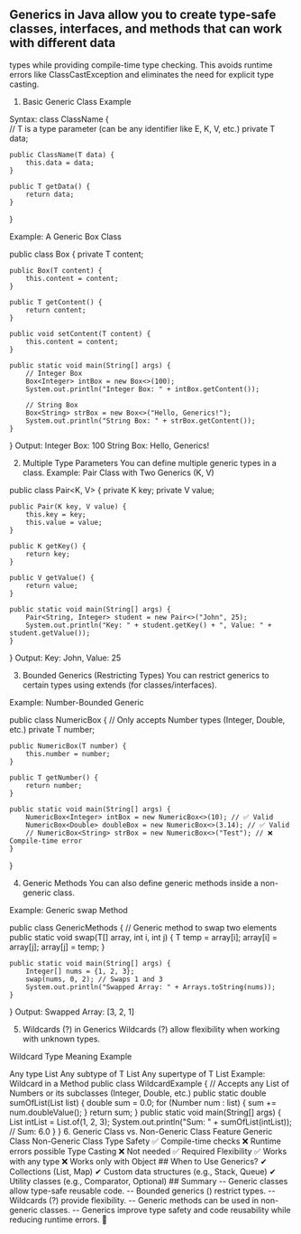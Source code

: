 ## Generics in Java allow you to create type-safe classes, interfaces, and methods that can work with different data
   types while providing compile-time type checking. This avoids runtime errors like ClassCastException and eliminates
   the need for explicit type casting.

1. Basic Generic Class Example

Syntax:
class ClassName<T> {  
// T is a type parameter (can be any identifier like E, K, V, etc.)
private T data;

    public ClassName(T data) {
        this.data = data;
    }

    public T getData() {
        return data;
    }
}

Example: A Generic Box Class

public class Box<T> {
private T content;

    public Box(T content) {
        this.content = content;
    }

    public T getContent() {
        return content;
    }

    public void setContent(T content) {
        this.content = content;
    }

    public static void main(String[] args) {
        // Integer Box
        Box<Integer> intBox = new Box<>(100);
        System.out.println("Integer Box: " + intBox.getContent());

        // String Box
        Box<String> strBox = new Box<>("Hello, Generics!");
        System.out.println("String Box: " + strBox.getContent());
    }
}
Output:
Integer Box: 100
String Box: Hello, Generics!

2. Multiple Type Parameters
You can define multiple generic types in a class.
Example: Pair Class with Two Generics (K, V)

public class Pair<K, V> {
private K key;
private V value;

    public Pair(K key, V value) {
        this.key = key;
        this.value = value;
    }

    public K getKey() {
        return key;
    }

    public V getValue() {
        return value;
    }

    public static void main(String[] args) {
        Pair<String, Integer> student = new Pair<>("John", 25);
        System.out.println("Key: " + student.getKey() + ", Value: " + student.getValue());
    }
}
Output:
Key: John, Value: 25

3. Bounded Generics (Restricting Types)
You can restrict generics to certain types using extends (for classes/interfaces).

Example: Number-Bounded Generic

public class NumericBox<T extends Number> { // Only accepts Number types (Integer, Double, etc.)
private T number;

    public NumericBox(T number) {
        this.number = number;
    }

    public T getNumber() {
        return number;
    }

    public static void main(String[] args) {
        NumericBox<Integer> intBox = new NumericBox<>(10); // ✅ Valid
        NumericBox<Double> doubleBox = new NumericBox<>(3.14); // ✅ Valid
        // NumericBox<String> strBox = new NumericBox<>("Test"); // ❌ Compile-time error
    }
}

4. Generic Methods
You can also define generic methods inside a non-generic class.

Example: Generic swap Method

public class GenericMethods {
// Generic method to swap two elements
public static <T> void swap(T[] array, int i, int j) {
T temp = array[i];
array[i] = array[j];
array[j] = temp;
}

    public static void main(String[] args) {
        Integer[] nums = {1, 2, 3};
        swap(nums, 0, 2); // Swaps 1 and 3
        System.out.println("Swapped Array: " + Arrays.toString(nums));
    }
}
Output:
Swapped Array: [3, 2, 1]

5. Wildcards (?) in Generics
Wildcards (?) allow flexibility when working with unknown types.

Wildcard Type	        Meaning	                       Example
<?>	                    Any type	                    List<?>
<? extends T>	     Any subtype of T	          List<? extends Number>
<? super T>	        Any supertype of T	           List<? super Integer>

Example: Wildcard in a Method

public class WildcardExample {
    // Accepts any List of Numbers or its subclasses (Integer, Double, etc.)
    public static double sumOfList(List<? extends Number> list) {
        double sum = 0.0;
        for (Number num : list) {
            sum += num.doubleValue();
        }
        return sum;
    }

    public static void main(String[] args) {
        List<Integer> intList = List.of(1, 2, 3);
        System.out.println("Sum: " + sumOfList(intList)); // Sum: 6.0
    }
}

6. Generic Class vs. Non-Generic Class

Feature	                        Generic Class	                Non-Generic Class
Type Safety             	✅ Compile-time checks	        ❌ Runtime errors possible
Type Casting	            ❌ Not needed	                    ✅ Required
Flexibility             	✅ Works with any type	         ❌ Works only with Object

## When to Use Generics?

✔ Collections (List<T>, Map<K,V>)
✔ Custom data structures (e.g., Stack<T>, Queue<T>)
✔ Utility classes (e.g., Comparator<T>, Optional<T>)

## Summary
-- Generic classes allow type-safe reusable code.
-- Bounded generics (<T extends Class>) restrict types.
-- Wildcards (?) provide flexibility.
-- Generic methods can be used in non-generic classes.
-- Generics improve type safety and code reusability while reducing runtime errors. 🚀



